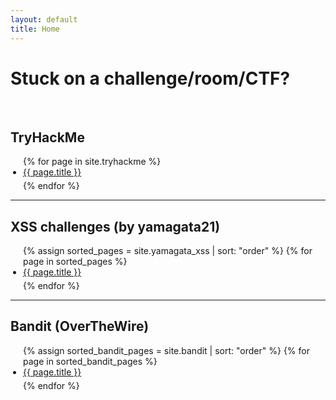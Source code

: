 ```yaml
---
layout: default
title: Home
---
```


<style>
ul {
  list-style-type: disc;
  padding-left: 20px;
}

ul li {
  display: list-item; 
  margin-bottom: 5px;
}
</style>

# Stuck on a challenge/room/CTF?
<br>

## TryHackMe

<ul>
  {% for page in site.tryhackme %}
    <li>
      <a href="{{ site.baseurl }}{{ page.url }}">{{ page.title }}</a>
    </li>
  {% endfor %}
</ul>

---

## XSS challenges (by yamagata21)

<ul>
  {% assign sorted_pages = site.yamagata_xss | sort: "order" %}
  {% for page in sorted_pages %}
    <li>
      <a href="{{ site.baseurl }}{{ page.url }}">{{ page.title }}</a>
    </li>
  {% endfor %}
</ul>

---

## Bandit (OverTheWire)

<ul>
  {% assign sorted_bandit_pages = site.bandit | sort: "order" %}
  {% for page in sorted_bandit_pages %}
    <li>
      <a href="{{ site.baseurl }}{{ page.url }}">{{ page.title }}</a>
    </li>
  {% endfor %}
</ul>

